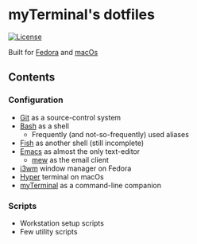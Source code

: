 # myTerminal's dotfiles

[![License](https://img.shields.io/badge/LICENSE-GPL%20v3.0-blue.svg)](https://www.gnu.org/licenses/gpl.html)

Built for [Fedora](https://getfedora.org) and [macOs](https://www.apple.com/macos)

## Contents

### Configuration

- [Git](https://git-scm.com) as a source-control system
- [Bash](https://www.gnu.org/software/bash) as a shell
    - Frequently (and not-so-frequently) used aliases
- [Fish](https://fishshell.com) as another shell (still incomplete)
- [Emacs](https://www.gnu.org/software/emacs) as almost the only text-editor
    - [mew](https://www.mew.org) as the email client
- [i3wm](https://i3wm.org) window manager on Fedora
- [Hyper](https://hyper.is) terminal on macOs
- [myTerminal](https://github.com/myTerminal/myterminal) as a command-line companion

### Scripts

- Workstation setup scripts
- Few utility scripts